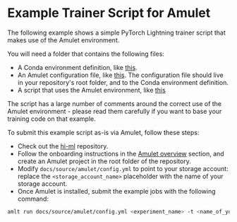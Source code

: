 # Example Trainer Script for Amulet

The following example shows a simple PyTorch Lightning trainer script that makes use of the Amulet environment.

You will need a folder that contains the following files:

- A Conda environment definition, like [this](amulet/environment.rst).
- An Amulet configuration file, like [this](amulet/amulet_config.rst). The configuration file should live in
  your repository's root folder, and to the Conda environment definition.
- A script that uses the Amulet environment, like [this](amulet/amulet_script.rst)

The script has a large number of comments around the correct use of the Amulet environment - please read them
carefully if you want to base your training code on that example.

To submit this example script as-is via Amulet, follow these steps:

- Check out the [hi-ml](https://github.com/microsoft/hi-ml) repository.
- Follow the onboarding instructions in the [Amulet overview](amulet_overview.md) section, and create an Amulet
  project in the root folder of the repository.
- Modify `docs/source/amulet/config.yml` to point to your storage account: replace the `<storage_account_name>`
  placeholder with the name of your storage account.
- Once Amulet is installed, submit the example jobs with the following command:

```bash
amlt run docs/source/amulet/config.yml <experiment_name> -t <name_of_your_compute_target>
```
